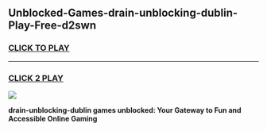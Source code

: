 
## Unblocked-Games-drain-unblocking-dublin-Play-Free-d2swn
<h3>
<a href="https://premium76.site?title=drain-unblocking-dublin&ref=20M">CLICK TO PLAY</a></h3>
<hr>

<h3>
<a href="https://premium76.site?title=drain-unblocking-dublin&ref=20M">CLICK 2 PLAY</a>
  
</h3>

<a href="https://premium76.site?title=drain-unblocking-dublin&ref=19M"><img src="https://clearcache.store/games.png"></a>


**drain-unblocking-dublin games unblocked: Your Gateway to Fun and Accessible Online Gaming**
